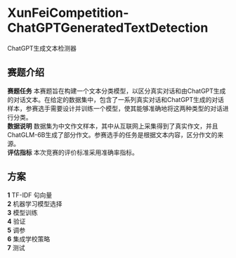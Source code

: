 # XunFeiCompetition-ChatGPTGeneratedTextDetection
ChatGPT生成文本检测器

## 赛题介绍
__赛题任务__ 本赛题旨在构建一个文本分类模型，以区分真实对话和由ChatGPT生成的对话文本。在给定的数据集中，包含了一系列真实对话和ChatGPT生成的对话样本，参赛选手需要设计并训练一个模型，使其能够准确地将这两种类型的对话进行分类。  
__数据说明__ 数据集为中文作文样本，其中从互联网上采集得到了真实作文，并且ChatGLM-6B生成了部分作文。参赛选手的任务是根据文本内容，区分作文的来源。  
__评估指标__ 本次竞赛的评价标准采用准确率指标。


## 方案
__1__ TF-IDF 句向量    
__2__ 机器学习模型选择    
__3__ 模型训练    
__4__ 验证    
__5__ 调参    
__6__ 集成学校策略    
__7__ 测试  




